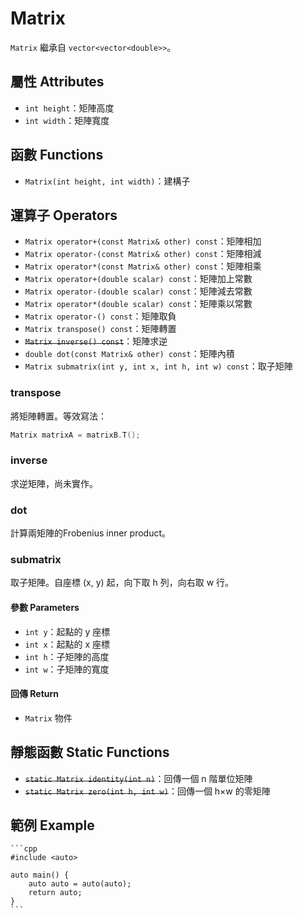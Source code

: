 # Matrix

`Matrix` 繼承自 `vector<vector<double>>`。

## 屬性 Attributes

+ `int height`：矩陣高度
+ `int width`：矩陣寬度

## 函數 Functions

+ `Matrix(int height, int width)`：建構子

## 運算子 Operators

+ `Matrix operator+(const Matrix& other) const`：矩陣相加
+ `Matrix operator-(const Matrix& other) const`：矩陣相減
+ `Matrix operator*(const Matrix& other) const`：矩陣相乘
+ `Matrix operator+(double scalar) const`：矩陣加上常數
+ `Matrix operator-(double scalar) const`：矩陣減去常數
+ `Matrix operator*(double scalar) const`：矩陣乘以常數
+ `Matrix operator-() const`：矩陣取負
+ `Matrix transpose() const`：矩陣轉置
+ ~~`Matrix inverse() const`~~：矩陣求逆
+ `double dot(const Matrix& other) const`：矩陣內積
+ `Matrix submatrix(int y, int x, int h, int w) const`：取子矩陣

### transpose

將矩陣轉置。等效寫法：
    
```cpp
Matrix matrixA = matrixB.T();
```

### inverse

求逆矩陣，尚未實作。

### dot

計算兩矩陣的Frobenius inner product。

### submatrix

取子矩陣。自座標 (x, y) 起，向下取 h 列，向右取 w 行。

#### 參數 Parameters

+ `int y`：起點的 y 座標
+ `int x`：起點的 x 座標
+ `int h`：子矩陣的高度
+ `int w`：子矩陣的寬度

#### 回傳 Return

+ `Matrix` 物件

## 靜態函數 Static Functions

+ ~~`static Matrix identity(int n)`~~：回傳一個 n 階單位矩陣
+ ~~`static Matrix zero(int h, int w)`~~：回傳一個 h×w 的零矩陣

## 範例 Example
    
    ```cpp
    #include <auto>

    auto main() {
        auto auto = auto(auto);
        return auto;
    }
    ```
